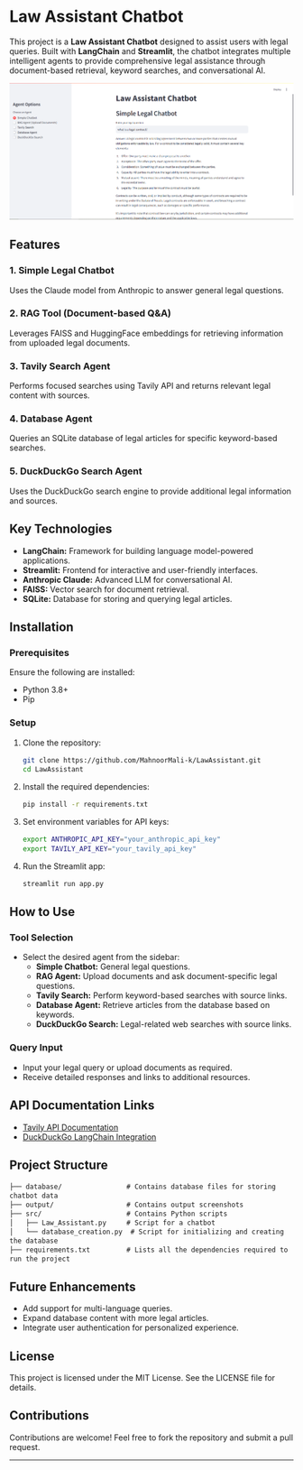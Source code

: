 # Law Assistant Chatbot

This project is a **Law Assistant Chatbot** designed to assist users with legal queries. Built with **LangChain** and **Streamlit**, the chatbot integrates multiple intelligent agents to provide comprehensive legal assistance through document-based retrieval, keyword searches, and conversational AI.

![Chatbot Screenshot](bot.png)

## Features

### 1. **Simple Legal Chatbot**
Uses the Claude model from Anthropic to answer general legal questions.

### 2. **RAG Tool (Document-based Q&A)**
Leverages FAISS and HuggingFace embeddings for retrieving information from uploaded legal documents.

### 3. **Tavily Search Agent**
Performs focused searches using Tavily API and returns relevant legal content with sources.

### 4. **Database Agent**
Queries an SQLite database of legal articles for specific keyword-based searches.

### 5. **DuckDuckGo Search Agent**
Uses the DuckDuckGo search engine to provide additional legal information and sources.

## Key Technologies
- **LangChain:** Framework for building language model-powered applications.
- **Streamlit:** Frontend for interactive and user-friendly interfaces.
- **Anthropic Claude:** Advanced LLM for conversational AI.
- **FAISS:** Vector search for document retrieval.
- **SQLite:** Database for storing and querying legal articles.

## Installation

### Prerequisites
Ensure the following are installed:
- Python 3.8+
- Pip

### Setup
1. Clone the repository:
   ```bash
   git clone https://github.com/MahnoorMali-k/LawAssistant.git
   cd LawAssistant
   ```
2. Install the required dependencies:
   ```bash
   pip install -r requirements.txt
   ```
3. Set environment variables for API keys:
   ```bash
   export ANTHROPIC_API_KEY="your_anthropic_api_key"
   export TAVILY_API_KEY="your_tavily_api_key"
   ```

4. Run the Streamlit app:
   ```bash
   streamlit run app.py
   ```

## How to Use

### Tool Selection
- Select the desired agent from the sidebar:
  - **Simple Chatbot:** General legal questions.
  - **RAG Agent:** Upload documents and ask document-specific legal questions.
  - **Tavily Search:** Perform keyword-based searches with source links.
  - **Database Agent:** Retrieve articles from the database based on keywords.
  - **DuckDuckGo Search:** Legal-related web searches with source links.

### Query Input
- Input your legal query or upload documents as required.
- Receive detailed responses and links to additional resources.

## API Documentation Links
- [Tavily API Documentation](https://python.langchain.com/docs/integrations/tools/tavily_search/)
- [DuckDuckGo LangChain Integration](https://python.langchain.com/docs/integrations/tools/ddg/)

## Project Structure
```
├── database/                # Contains database files for storing chatbot data
├── output/                  # Contains output screenshots
├── src/                     # Contains Python scripts
│   ├── Law_Assistant.py     # Script for a chatbot
│   └── database_creation.py  # Script for initializing and creating the database
├── requirements.txt         # Lists all the dependencies required to run the project

```

## Future Enhancements
- Add support for multi-language queries.
- Expand database content with more legal articles.
- Integrate user authentication for personalized experience.

## License
This project is licensed under the MIT License. See the LICENSE file for details.

## Contributions
Contributions are welcome! Feel free to fork the repository and submit a pull request.

---

